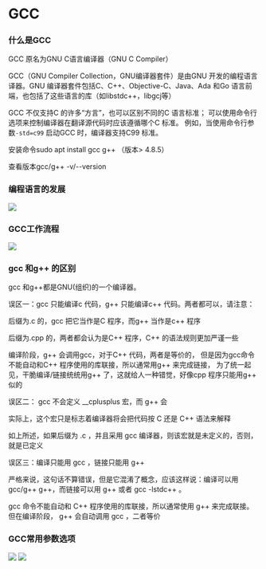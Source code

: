 # GCC

### 什么是GCC

GCC 原名为GNU C语言编译器（GNU C Compiler）

GCC（GNU Compiler Collection，GNU编译器套件）是由GNU 开发的编程语言
译器。GNU 编译器套件包括C、C++、Objective-C、Java、Ada 和Go 语言前
端，也包括了这些语言的库（如libstdc++，libgcj等）

GCC 不仅支持C 的许多“方言”，也可以区别不同的C 语言标准；
可以使用命令行选项来控制编译器在翻译源代码时应该遵循哪个C 标准。
例如，当使用命令行参数`-std=c99` 启动GCC 时，编译器支持C99 标准。

安装命令sudo apt install gcc g++ （版本> 4.8.5）

查看版本gcc/g++ -v/--version

### 编程语言的发展

![](https://pic.xhcheats.cn/assets/2023/12/23/034332.png)

### GCC工作流程

![](https://pic.xhcheats.cn/assets/2023/12/23/034338.png)

### gcc 和g++ 的区别

gcc 和g++都是GNU(组织)的一个编译器。

误区一：gcc 只能编译c 代码，g++ 只能编译c++ 代码。两者都可以，请注意：

后缀为.c 的，gcc 把它当作是C 程序，而g++ 当作是c++ 程序

后缀为.cpp 的，两者都会认为是C++ 程序，C++ 的语法规则更加严谨一些

编译阶段，g++ 会调用gcc，对于C++ 代码，两者是等价的，
但是因为gcc命令不能自动和C++ 程序使用的库联接，所以通常用g++ 来完成链接，
为了统一起见，干脆编译/链接统统用g++ 了，这就给人一种错觉，好像cpp 程序只能用g++ 似的

误区二： gcc 不会定义 __cplusplus 宏，而 g++ 会

实际上，这个宏只是标志着编译器将会把代码按 C 还是 C++ 语法来解释

如上所述，如果后缀为 .c ，并且采用 gcc 编译器，则该宏就是未定义的，否则，
就是已定义

误区三：编译只能用 gcc ，链接只能用 g++

严格来说，这句话不算错误，但是它混淆了概念，应该这样说：编译可以用
gcc/g++ g++，而链接可以用 g++ 或者 gcc -lstdc++ 。

gcc 命令不能自动和 C++ 程序使用的库联接，所以通常使用 g++ 来完成联接。
但在编译阶段， g++ 会自动调用 gcc ，二者等价

### GCC常用参数选项

![](https://pic.xhcheats.cn/assets/2023/12/23/034346.png)
![](https://pic.xhcheats.cn/assets/2023/12/23/034351.png)
